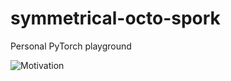# symmetrical-octo-spork
Personal PyTorch playground

<img align="left" title="Motivation" src="./Datasets/motivation.jpeg" />